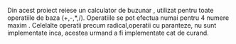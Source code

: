 Din acest proiect reiese un calculator de buzunar , utilizat pentru toate operatiile de baza (+,-,*,/). Operatiile se pot efectua numai pentru 4 numere maxim .
Celelalte operatii precum radical,operatii cu paranteze, nu sunt implementate inca, acestea urmand a fi implementate cat de curand.
